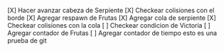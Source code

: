 [X] Hacer avanzar cabeza de Serpiente
[X] Checkear colisiones con el borde
[X] Agregar respawn de Frutas
[X] Agregar cola de serpiente
[X] Checkear colisiones con la cola
[ ] Checkear condicion de Victoria
[ ] Agregar contador de Frutas
[ ] Agregar contador de tiempo
esto es una prueba de git